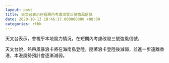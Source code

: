 ```yaml
---
layout: post
title: 天文台表示在短期內考慮改發三號強風信號
date: 2020-10-13 18:46:17.000000000 +08:00
categories: rthk
---
```


天文台表示，會視乎本地風力情況，在短期內考慮改發三號強風信號。

天文台說，熱帶風暴浪卡將在海南島登陸，隨著浪卡登陸後減弱，並進一步遠離香港，本港風勢預計會逐漸減弱。
